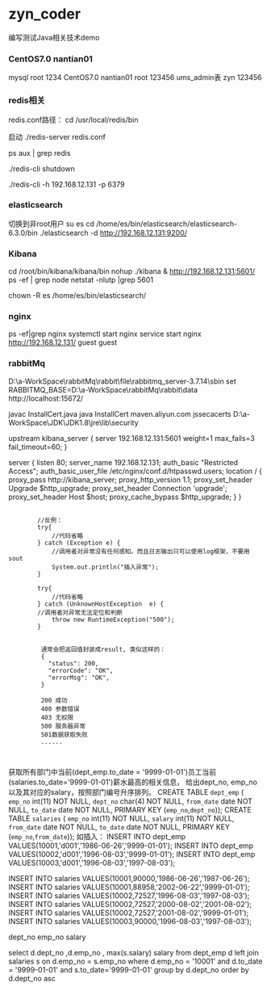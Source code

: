 # zyn_coder
编写测试Java相关技术demo



### CentOS7.0 nantian01
mysql root  1234
CentOS7.0 nantian01 root  123456
ums_admin表 zyn 123456
### redis相关
redis.conf路径：  cd /usr/local/redis/bin

启动   ./redis-server redis.conf

ps aux | grep redis 

./redis-cli shutdown

./redis-cli -h 192.168.12.131 -p 6379

### elasticsearch
切换到非root用户 su es
cd /home/es/bin/elasticsearch/elasticsearch-6.3.0/bin
./elasticsearch -d
http://192.168.12.131:9200/



### Kibana
cd /root/bin/kibana/kibana/bin
nohup ./kibana &
http://192.168.12.131:5601/
ps -ef | grep node
netstat -nlutp |grep 5601

chown -R es /home/es/bin/elasticsearch/

### nginx
ps -ef|grep nginx
systemctl start nginx
service start nginx
http://192.168.12.131/
guest
guest


### rabbitMq
D:\a-WorkSpace\rabbitMq\rabbit\file\rabbitmq_server-3.7.14\sbin
set RABBITMQ_BASE=D:\a-WorkSpace\rabbitMq\rabbit\data
http://localhost:15672/




javac InstallCert.java 
java InstallCert maven.aliyun.com
jssecacerts
D:\a-WorkSpace\JDK\JDK1.8\jre\lib\security





upstream kibana_server {
    server 192.168.12.131:5601 weight=1 max_fails=3 fail_timeout=60;
}

server {
    listen 80;
    server_name 192.168.12.131;
    auth_basic "Restricted Access";
    auth_basic_user_file /etc/nginx/conf.d/htpasswd.users;
    location / {
        proxy_pass http://kibana_server;
        proxy_http_version 1.1;
        proxy_set_header Upgrade $http_upgrade;
        proxy_set_header Connection 'upgrade';
        proxy_set_header Host $host;
        proxy_cache_bypass $http_upgrade;
    }
}





```text

	    //反例：
        try{
            //代码省略
        } catch (Exception e) {
		    //调用者对异常没有任何感知。而且日志输出只可以使用log框架，不要用sout
            System.out.println("插入异常");
        }

        try{
            //代码省略
        } catch (UnknownHostException  e) {
		//调用者对异常无法定位和判断
            throw new RuntimeException("500");
        }
```


```text

         通常会把返回值封装成result, 类似这样的：
         {
           "status": 200,
           "errorCode": "OK",
           "errorMsg": "OK",
         }

         200 成功
         400 参数错误
         403 无权限
         500 服务器异常
         501数据获取失败
         ......



```











获取所有部门中当前(dept_emp.to_date = '9999-01-01')员工当前(salaries.to_date='9999-01-01')薪水最高的相关信息，
给出dept_no, emp_no以及其对应的salary，按照部门编号升序排列。
CREATE TABLE `dept_emp` (
`emp_no` int(11) NOT NULL,
`dept_no` char(4) NOT NULL,
`from_date` date NOT NULL,
`to_date` date NOT NULL,
PRIMARY KEY (`emp_no`,`dept_no`));
CREATE TABLE `salaries` (
`emp_no` int(11) NOT NULL,
`salary` int(11) NOT NULL,
`from_date` date NOT NULL,
`to_date` date NOT NULL,
PRIMARY KEY (`emp_no`,`from_date`));
如插入：
INSERT INTO dept_emp VALUES(10001,'d001','1986-06-26','9999-01-01');
INSERT INTO dept_emp VALUES(10002,'d001','1996-08-03','9999-01-01');
INSERT INTO dept_emp VALUES(10003,'d001','1996-08-03','1997-08-03');

INSERT INTO salaries VALUES(10001,90000,'1986-06-26','1987-06-26');
INSERT INTO salaries VALUES(10001,88958,'2002-06-22','9999-01-01');
INSERT INTO salaries VALUES(10002,72527,'1996-08-03','1997-08-03');
INSERT INTO salaries VALUES(10002,72527,'2000-08-02','2001-08-02');
INSERT INTO salaries VALUES(10002,72527,'2001-08-02','9999-01-01');
INSERT INTO salaries VALUES(10003,90000,'1996-08-03','1997-08-03');

dept_no emp_no salary

select d.dept_no ,d.emp_no , max(s.salary) salary from dept_emp d left join salaries s 
on d.emp_no = s.emp_no
where d.emp_no = '10001' and d.to_date = '9999-01-01' and s.to_date='9999-01-01' group by d.dept_no order by d.dept_no asc

